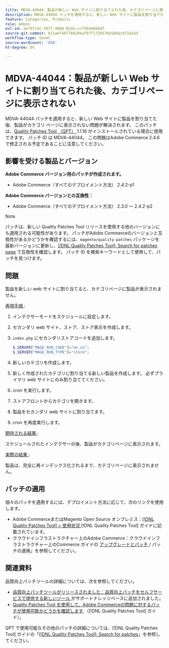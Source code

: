 ```yaml
---
title: MDVA-44044：製品が新しい Web サイトに割り当てられた後、カテゴリページに表示されない
description: MDVA-44044 パッチを適用すると、新しい Web サイトに製品を割り当てた後、製品がカテゴリ ページに表示されない問題が解決されます。 このパッチは、[Quality Patches Tool （QPT） ] （https://experienceleague.adobe.com/en/docs/commerce-operations/tools/quality-patches-tool/quality-patches-tool-to-self-serve-quality-patches） 1.1.16 がインストールされている場合に利用できます。 パッチ ID は MDVA-44044。 この問題はAdobe Commerce 2.4.6 で修正される予定であることに注意してください。
feature: Categories, Products
role: Admin
exl-id: ae797cdc-5977-40b8-82da-ccf364466bdf
source-git-commit: 011a6f46f76029eaf67f172b576e58dac9710a3d
workflow-type: tm+mt
source-wordcount: '458'
ht-degree: 0%

---
```


# MDVA-44044：製品が新しい Web サイトに割り当てられた後、カテゴリページに表示されない

MDVA-44044 パッチを適用すると、新しい Web サイトに製品を割り当てた後、製品がカテゴリ ページに表示されない問題が解決されます。 このパッチは、[Quality Patches Tool （QPT） ](https://experienceleague.adobe.com/en/docs/commerce-operations/tools/quality-patches-tool/quality-patches-tool-to-self-serve-quality-patches)1.1.16 がインストールされている場合に使用できます。 パッチ ID は MDVA-44044。 この問題はAdobe Commerce 2.4.6 で修正される予定であることに注意してください。

## 影響を受ける製品とバージョン

**Adobe Commerce バージョン用のパッチが作成されます。**

* Adobe Commerce（すべてのデプロイメント方法） 2.4.2-p1

**Adobe Commerce バージョンとの互換性：**

* Adobe Commerce（すべてのデプロイメント方法） 2.3.0 ～ 2.4.2-p2

>[!NOTE]
>
>パッチは、新しい Quality Patches Tool リリースを使用する他のバージョンにも適用される可能性があります。 パッチがAdobe Commerceのバージョンと互換性があるかどうかを確認するには、`magento/quality-patches` パッケージを最新バージョンに更新し、[[!DNL Quality Patches Tool]: Search for patches page](https://experienceleague.adobe.com/en/docs/commerce-operations/tools/quality-patches-tool/quality-patches-tool-to-self-serve-quality-patches) で互換性を確認します。 パッチ ID を検索キーワードとして使用して、パッチを見つけます。

## 問題

製品を新しい web サイトに割り当てると、カテゴリページに製品が表示されません。

<u> 再現手順 </u>:

1. インデクサーモードをスケジュールに設定します。
1. セカンダリ web サイト、ストア、ストア表示を作成します。
1. `index.php` にセカンダリストアコードを追加します。

   ```php
   $_SERVER["MAGE_RUN_CODE"]="en_us";
   $_SERVER["MAGE_RUN_TYPE"]="store";
   ```

1. 新しいカテゴリを作成します。
1. 新しく作成されたカテゴリに割り当てる新しい製品を作成します。 必ずプライマリ web サイトにのみ割り当ててください。
1. cron を実行します。
1. ストアフロントからカテゴリを開きます。
1. 製品をセカンダリ web サイトに割り当てます。
1. cron を再度実行します。

<u> 期待される結果 </u>:

スケジュールされたインデクサーの後、製品がカテゴリページに表示されます。

<u> 実際の結果 </u>:

製品は、完全に再インデックス化されるまで、カテゴリページに表示されません。

## パッチの適用

個々のパッチを適用するには、デプロイメント方法に応じて、次のリンクを使用します。

* Adobe CommerceまたはMagento Open Source オンプレミス：[[!DNL Quality Patches Tool] > 使用状況 ](/help/tools/quality-patches-tool/usage.md)[!DNL Quality Patches Tool] ガイドに記載されています。
* クラウドインフラストラクチャー上のAdobe Commerce：クラウドインフラストラクチャー上のCommerce ガイドの [ アップグレードとパッチ ](https://experienceleague.adobe.com/docs/commerce-cloud-service/user-guide/develop/upgrade/apply-patches.html)/ パッチの適用」を参照してください。

## 関連資料

品質向上パッチツールの詳細については、次を参照してください。

* [ 品質向上パッチツールがリリースされました：品質向上パッチをセルフサービスで提供する新しいツール ](https://experienceleague.adobe.com/en/docs/commerce-operations/tools/quality-patches-tool/quality-patches-tool-to-self-serve-quality-patches) がサポートナレッジベースに追加されました。
* [Quality Patches Tool を使用して、Adobe Commerceの問題に対するパッチが使用可能かどうかを確認します ](/help/tools/quality-patches-tool/patches-available-in-qpt/check-patch-for-magento-issue-with-magento-quality-patches.md) （[!DNL Quality Patches Tool] ガイド）。

QPT で使用可能なその他のパッチの詳細については、[!DNL Quality Patches Tool] ガイドの「[[!DNL Quality Patches Tool]: Search for patches](https://experienceleague.adobe.com/tools/commerce-quality-patches/index.html)」を参照してください。
